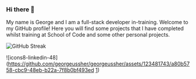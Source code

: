### Hi there 👋

My name is George and I am a full-stack developer in-training. Welcome to my GitHub profile! Here you will find some projects that I have completed whilst training at School of Code and some other personal projects.



![GitHub Streak](https://github-readme-streak-stats.herokuapp.com/?user=georgeussher)


![icons8-linkedin-48](https://github.com/georgeussher/georgeussher/assets/123481743/a80b5758-cbc9-48eb-b22a-7f8b0bf493ed [1])

[1]: https://www.linkedin.com/in/george-ussher-84110b239/

<!--
**georgeussher/georgeussher** is a ✨ _special_ ✨ repository because its `README.md` (this file) appears on your GitHub profile.

Here are some ideas to get you started:

- 🔭 I’m currently working on ...
- 🌱 I’m currently learning ...
- 👯 I’m looking to collaborate on ...
- 🤔 I’m looking for help with ...
- 💬 Ask me about ...
- 📫 How to reach me: ...
- 😄 Pronouns: ...
- ⚡ Fun fact: ...
-->
